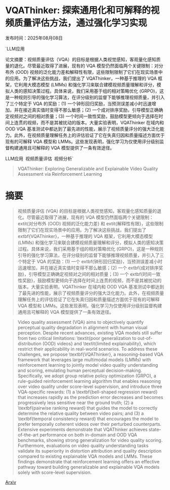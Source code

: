 # VQAThinker: 探索通用化和可解释的视频质量评估方法，通过强化学习实现

发布时间：2025年08月08日

`LLM应用

论文摘要：视频质量评估（VQA）的目标是根据人类视觉感知，客观量化感知质量的退化。尽管最近取得了进展，现有的 VQA 模型仍然面临两个关键限制：对分布外 (OOD) 视频的泛化能力差和解释性有限，这些限制限制了它们在现实场景中的应用。为了解决这些挑战，我们提出了 VQAThinker，一种基于推理的 VQA 框架，它利用大模态模型 (LMMs) 和强化学习来联合建模视频质量理解和评分，模拟人类的感知决策过程。具体来说，我们采用基于组的相对策略优化 (GRPO)，这是一种规则引导的强化学习算法，在评分级别的监督下能够推理视频质量，并引入了三个特定于 VQA 的奖励：(1) 一个钟形回归奖励，当预测误差减小时迅速增加，并在接近真实值时变得不那么敏感；(2) 一个成对排序奖励，引导模型正确确定视频对之间的相对质量；(3) 一个时间一致性奖励，鼓励模型更倾向于选择在时间上连贯的视频，而不是其被扰动的版本。大量实验表明，VQAThinker 在域内和 OOD VQA 基准测试中都达到了最先进的性能，展示了视频质量评分的强大泛化能力。此外，在视频质量理解任务上的评估验证了它在失真归因和质量描述方面优于现有的可解释 VQA 模型和 LMMs。这些发现表明，强化学习为仅使用评分级别监督构建通用且可解释的 VQA 模型提供了一条有效途径。

LLM应用` `视频质量评估` `视频分析`

> VQAThinker: Exploring Generalizable and Explainable Video Quality Assessment via Reinforcement Learning

# 摘要

> 视频质量评估 (VQA) 的目标是根据人类视觉感知，客观量化感知质量的退化。尽管最近取得了进展，现有的 VQA 模型仍然面临两个关键限制：	extit{对分布外 (OOD) 视频的泛化能力差} 和 	extit{解释性有限}，这些限制限制了它们在现实场景中的应用。为了解决这些挑战，我们提出了 	extbf{VQAThinker}，一种基于推理的 VQA 框架，它利用大模态模型 (LMMs) 和强化学习来联合建模视频质量理解和评分，模拟人类的感知决策过程。具体来说，我们采用基于组的相对策略优化 (GRPO)，这是一种规则引导的强化学习算法，在评分级别的监督下能够推理视频质量，并引入了三个特定于 VQA 的奖励：(1) 一个 	extbf{钟形回归奖励}，当预测误差减小时迅速增加，并在接近真实值时变得不那么敏感；(2) 一个 	extbf{成对排序奖励}，引导模型正确确定视频对之间的相对质量；(3) 一个 	extbf{时间一致性奖励}，鼓励模型更倾向于选择在时间上连贯的视频，而不是其被扰动的版本。大量实验表明，VQAThinker 在域内和 OOD VQA 基准测试中都达到了最先进的性能，展示了视频质量评分的强大泛化能力。此外，在视频质量理解任务上的评估验证了它在失真归因和质量描述方面优于现有的可解释 VQA 模型和 LMMs。这些发现表明，强化学习为仅使用评分级别监督构建通用且可解释的 VQA 模型提供了一条有效途径。

> Video quality assessment (VQA) aims to objectively quantify perceptual quality degradation in alignment with human visual perception. Despite recent advances, existing VQA models still suffer from two critical limitations: \textit{poor generalization to out-of-distribution (OOD) videos} and \textit{limited explainability}, which restrict their applicability in real-world scenarios. To address these challenges, we propose \textbf{VQAThinker}, a reasoning-based VQA framework that leverages large multimodal models (LMMs) with reinforcement learning to jointly model video quality understanding and scoring, emulating human perceptual decision-making. Specifically, we adopt group relative policy optimization (GRPO), a rule-guided reinforcement learning algorithm that enables reasoning over video quality under score-level supervision, and introduce three VQA-specific rewards: (1) a \textbf{bell-shaped regression reward} that increases rapidly as the prediction error decreases and becomes progressively less sensitive near the ground truth; (2) a \textbf{pairwise ranking reward} that guides the model to correctly determine the relative quality between video pairs; and (3) a \textbf{temporal consistency reward} that encourages the model to prefer temporally coherent videos over their perturbed counterparts. Extensive experiments demonstrate that VQAThinker achieves state-of-the-art performance on both in-domain and OOD VQA benchmarks, showing strong generalization for video quality scoring. Furthermore, evaluations on video quality understanding tasks validate its superiority in distortion attribution and quality description compared to existing explainable VQA models and LMMs. These findings demonstrate that reinforcement learning offers an effective pathway toward building generalizable and explainable VQA models solely with score-level supervision.

[Arxiv](https://arxiv.org/abs/2508.06051)